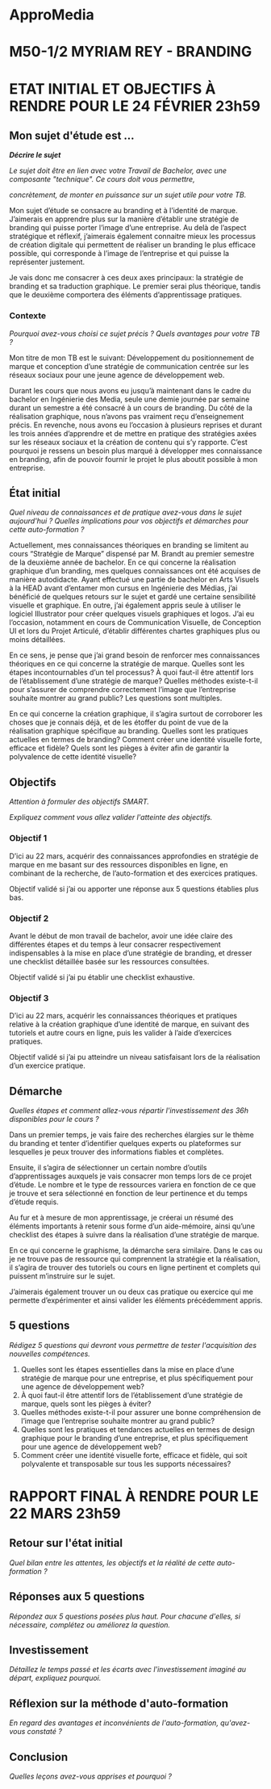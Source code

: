 # ApproMedia

# M50-1/2 MYRIAM REY - BRANDING

# 

# ETAT INITIAL ET OBJECTIFS À RENDRE POUR LE 24 FÉVRIER 23h59

## 

## Mon sujet d'étude est ...

***Décrire le sujet***

*Le sujet doit être en lien avec votre Travail de 
Bachelor, avec une composante "technique". Ce cours doit vous permettre,*

*concrètement, de monter en puissance sur un sujet utile pour votre TB.*

Mon sujet d’étude se consacre au branding et à l’identité de marque. J’aimerais en apprendre plus sur la manière d’établir une stratégie de branding qui puisse porter l’image d’une entreprise. Au delà de l’aspect stratégique et réflexif, j’aimerais également connaitre mieux les processus de création digitale qui permettent de réaliser un branding le plus efficace possible, qui corresponde à l’image de l’entreprise et qui puisse la représenter justement. 

Je vais donc me consacrer à ces deux axes principaux: la stratégie de branding et sa traduction  graphique. Le premier serai plus théorique, tandis que le deuxième comportera des éléments d’apprentissage pratiques. 

### 

### Contexte

*Pourquoi avez-vous choisi ce sujet précis ? Quels avantages pour votre TB ?*

Mon titre de mon TB est le suivant: Développement du positionnement de marque et conception d’une stratégie de communication centrée sur les réseaux sociaux pour une jeune agence de développement web. 

Durant les cours que nous avons eu jusqu’à maintenant dans le cadre du bachelor en Ingénierie des Media, seule une demie journée par semaine durant un semestre a été consacré à un cours de branding. Du côté de la réalisation graphique, nous n’avons pas vraiment reçu d’enseignement précis. En revenche, nous avons eu l’occasion à plusieurs reprises et durant les trois années d’apprendre et de mettre en pratique des stratégies axées sur les réseaux sociaux et la création de contenu qui s’y rapporte. C’est pourquoi je ressens un besoin plus marqué à développer mes connaissance en branding, afin de pouvoir fournir le projet le plus aboutit possible à mon entreprise. 

## 

## État initial

*Quel niveau de connaissances et de pratique avez-vous 
dans le sujet aujourd'hui ? Quelles implications pour vos objectifs et 
démarches pour cette auto-formation ?*

Actuellement, mes connaissances théoriques en branding se limitent au cours “Stratégie de Marque” dispensé par M. Brandt au premier semestre de la deuxième année de bachelor. En ce qui concerne la réalisation graphique d’un branding, mes quelques connaissances ont été acquises de manière autodidacte. Ayant effectué une partie de bachelor en Arts Visuels à la HEAD avant d’entamer mon cursus en Ingénierie des Médias, j’ai bénéficié de quelques retours sur le sujet et gardé une certaine sensibilité visuelle et graphique. En outre, j’ai également appris seule à utiliser le logiciel Illustrator pour créer quelques visuels graphiques et logos. J’ai eu l’occasion, notamment en cours de Communication Visuelle, de Conception UI et lors du Projet Articulé, d’établir différentes chartes graphiques plus ou moins détaillées. 

En ce sens, je pense que j’ai grand besoin de renforcer mes connaissances théoriques en ce qui concerne la stratégie de marque. Quelles sont les étapes incontournables d’un tel processus? À quoi faut-il être attentif lors de l’établissement d’une stratégie de marque? Quelles méthodes existe-t-il pour s’assurer de comprendre correctement l’image que l’entreprise souhaite montrer au grand public? Les questions sont multiples. 

En ce qui concerne la création graphique, il s’agira surtout de corroborer les choses que je connais déjà, et de les étoffer du point de vue de la réalisation graphique spécifique au branding. Quelles sont les pratiques actuelles en termes de branding? Comment créer une identité visuelle forte, efficace et fidèle? Quels sont les pièges à éviter afin de garantir la polyvalence de cette identité visuelle? 

## 

## Objectifs

*Attention à formuler des objectifs SMART.*

*Expliquez comment vous allez valider l'atteinte des objectifs.*

### Objectif 1

D’ici au 22 mars, acquérir des connaissances approfondies en stratégie de marque en me basant sur des ressources disponibles en ligne, en combinant de la recherche, de l’auto-formation et des exercices pratiques. 

Objectif validé si j’ai ou apporter une réponse aux 5 questions établies plus bas.

### Objectif 2

Avant le début de mon travail de bachelor, avoir une idée claire des différentes étapes et du temps à leur consacrer respectivement indispensables à la mise en place d’une stratégie de branding, et dresser une checklist détaillée basée sur les ressources consultées. 

Objectif validé si j’ai pu établir une checklist exhaustive. 

### Objectif 3

D’ici au 22 mars, acquérir les connaissances théoriques et pratiques relative à la création graphique d’une identité de marque, en suivant des tutoriels et autre cours en ligne, puis les valider à l’aide d’exercices pratiques. 

Objectif validé si j’ai pu atteindre un niveau satisfaisant lors de la réalisation d’un exercice pratique. 

## 

## Démarche

*Quelles étapes et comment allez-vous répartir l'investissement des 36h disponibles pour le cours ?*

Dans un premier temps, je vais faire des recherches élargies sur le thème du branding et tenter d’identifier quelques experts ou plateformes sur lesquelles je peux trouver des informations fiables et complètes. 

Ensuite, il s’agira de sélectionner un certain nombre d’outils d’apprentissages auxquels je vais consacrer mon temps lors de ce projet d’étude. Le nombre et le type de ressources variera en fonction de ce que je trouve et sera sélectionné en fonction de leur pertinence et du temps d’étude requis. 

Au fur et à mesure de mon apprentissage, je créerai un résumé des éléments importants à retenir sous forme d’un aide-mémoire, ainsi qu’une checklist des étapes à suivre dans la réalisation d’une stratégie de marque. 

En ce qui concerne le graphisme, la démarche sera similaire. Dans le cas ou je ne trouve pas de ressource qui comprennent la stratégie et la réalisation, il s’agira de trouver des tutoriels ou cours en ligne pertinent et complets qui puissent m’instruire sur le sujet. 

J’aimerais également trouver un ou deux cas pratique ou exercice qui me permette d’expérimenter et ainsi valider les éléments précédemment appris. 

## 

## 5 questions

*Rédigez 5 questions qui devront vous permettre de tester l'acquisition des nouvelles compétences.*

1. Quelles sont les étapes essentielles dans la mise en place d’une stratégie de marque pour une entreprise, et plus spécifiquement pour une agence de développement web? 
2. À quoi faut-il être attentif lors de l’établissement d’une stratégie de marque, quels sont les pièges à éviter? 
3. Quelles méthodes existe-t-il pour assurer une bonne compréhension de l’image que l’entreprise souhaite montrer au grand public?
4. Quelles sont les pratiques et tendances actuelles en termes de design graphique pour le branding d’une entreprise, et plus spécifiquement pour une agence de développement web? 
5. Comment créer une identité visuelle forte, efficace et fidèle, qui soit polyvalente et transposable sur tous les supports nécessaires? 

# 

# RAPPORT FINAL À RENDRE POUR LE 22 MARS 23h59

## 

## Retour sur l'état initial

*Quel bilan entre les attentes, les objectifs et la réalité de cette auto-formation ?*

## 

## Réponses aux 5 questions

*Répondez aux 5 questions posées plus haut. Pour chacune d'elles, si nécessaire, complétez ou améliorez la question.*

## 

## Investissement

*Détaillez le temps passé et les écarts avec l'investissement imaginé au départ, expliquez pourquoi.*

## 

## Réflexion sur la méthode d'auto-formation

*En regard des avantages et inconvénients de l'auto-formation, qu'avez-vous constaté ?*

## 

## Conclusion

*Quelles leçons avez-vous apprises et pourquoi ?*
